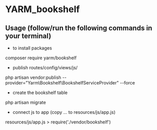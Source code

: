 ﻿# YARM_bookshelf


## Usage (follow/run the following commands in your terminal)

- to install packages

composer require yarm/bookshelf

- publish routes/config/views/js/

php artisan vendor:publish --provider="Yarm\Bookshelf\BookshelfServiceProvider" --force

- create the bookshelf table 

php artisan migrate  
 
- connect js to app (copy ... to resources/js/app.js)

resources/js/app.js > require('./vendor/bookshelf')
